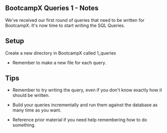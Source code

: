 ## BootcampX Queries 1 - Notes

We've received our first round of queries that need to be written for BootcampX. It's now time to start writing the SQL Queries.

## Setup
Create a new directory in BootcampX called 1_queries

  * Remember to make a new file for each query.

## Tips
  * Remember to try writing the query, even if you don't know exactly how it should be written.

  * Build your queries incrementally and run them against the database as many time as you want.

  * Reference prior material if you need help remembering how to do something.